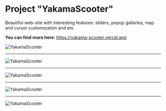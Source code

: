 <h1>Project "YakamaScooter"</h1>
<p>Beautiful web-site with interesting features: sliders, popup galleries, map and cursor customization and ets.</p>
<p><strong>You can find more here: </strong><a href="https://yakama-scooter.vercel.app">https://yakama-scooter.vercel.app</a></p>

<p>
	<img src="https://raw.githubusercontent.com/cackas/YakamaScooter/816bbbf7cb2f837952d07fc0a3c37e7243b1402e/assets/y1.png" alt="YakamaScooter">
</p><hr>
<p>
	<img src="https://raw.githubusercontent.com/cackas/YakamaScooter/816bbbf7cb2f837952d07fc0a3c37e7243b1402e/assets/y2.png" alt="YakamaScooter">
</p><hr>
<p>
	<img src="https://raw.githubusercontent.com/cackas/YakamaScooter/816bbbf7cb2f837952d07fc0a3c37e7243b1402e/assets/y3.png" alt="YakamaScooter">
</p><hr>
<p>
	<img src="https://raw.githubusercontent.com/cackas/YakamaScooter/816bbbf7cb2f837952d07fc0a3c37e7243b1402e/assets/y5.png" alt="YakamaScooter">
</p><hr>
<p>
	<img src="https://raw.githubusercontent.com/cackas/YakamaScooter/816bbbf7cb2f837952d07fc0a3c37e7243b1402e/assets/y4.png" alt="YakamaScooter">
</p>
